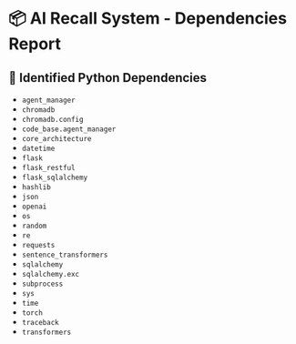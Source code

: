 # 📦 AI Recall System - Dependencies Report

## 🔹 Identified Python Dependencies
- `agent_manager`
- `chromadb`
- `chromadb.config`
- `code_base.agent_manager`
- `core_architecture`
- `datetime`
- `flask`
- `flask_restful`
- `flask_sqlalchemy`
- `hashlib`
- `json`
- `openai`
- `os`
- `random`
- `re`
- `requests`
- `sentence_transformers`
- `sqlalchemy`
- `sqlalchemy.exc`
- `subprocess`
- `sys`
- `time`
- `torch`
- `traceback`
- `transformers`
